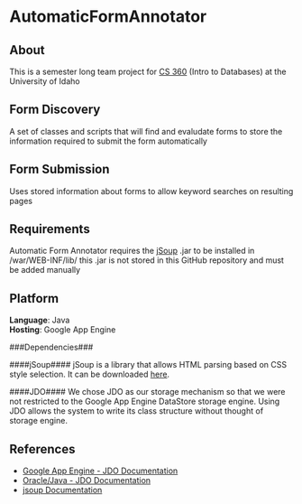AutomaticFormAnnotator
======================

About
-----
This is a semester long team project for [CS 360](http://wiki.cs.uidaho.edu/index.php/CS_360) (Intro to Databases) at the University of Idaho

Form Discovery
---
A set of classes and scripts that will find and evaludate forms to store the information required to submit the form automatically

Form Submission
----
Uses stored information about forms to allow keyword searches on resulting pages

Requirements
----
Automatic Form Annotator requires the [jSoup](http://jsoup.org/) .jar to be installed in /war/WEB-INF/lib/ this .jar is not stored in this GitHub repository and must be added manually

Platform
-----

<b>Language</b>: Java<br />
<b>Hosting</b>: Google App Engine

###Dependencies###

####jSoup####
jSoup is a library that allows HTML parsing based on CSS style selection. It can be downloaded [here](http://jsoup.org/).

####JDO####
We chose JDO as our storage mechanism so that we were not restricted to the Google App Engine DataStore storage engine.
Using JDO allows the system to write its class structure without thought of storage engine.

References
------
- [Google App Engine - JDO Documentation](https://developers.google.com/appengine/docs/java/datastore/jdo/creatinggettinganddeletingdata)
- [Oracle/Java - JDO Documentation](http://www.oracle.com/technetwork/java/index-jsp-135919.html)
- [jsoup Documentation](http://jsoup.org/apidocs/)